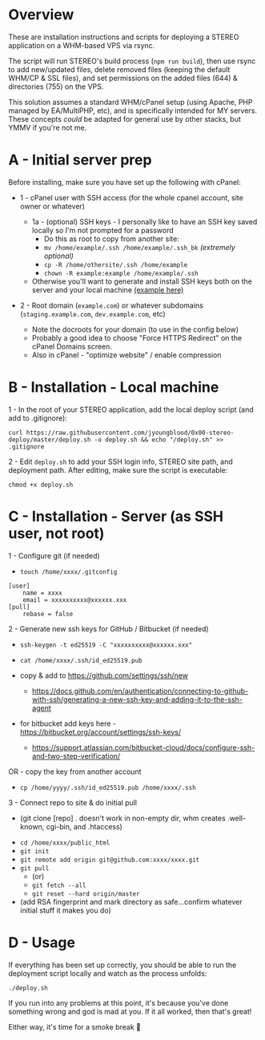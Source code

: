 





# Overview

These are installation instructions and scripts for deploying a STEREO application on a WHM-based VPS via rsync.

The script will run STEREO's build process (`npm run build`), then use rsync to add new/updated files, delete removed files (keeping the default WHM/CP & SSL files), and set permissions on the added files (644) & directories (755) on the VPS.

This solution assumes a standard WHM/cPanel setup (using Apache, PHP managed by EA/MultiPHP, etc), and is specifically intended for MY servers. These concepts _could_ be adapted for general use by other stacks, but YMMV if you're not me.




# A - Initial server prep

Before installing, make sure you have set up the following with cPanel:

- 1 - cPanel user with SSH access (for the whole cpanel account, site owner or whatever)
  - 1a - (optional) SSH keys - I personally like to have an SSH key saved locally so I'm not prompted for a password
    - Do this as root to copy from another site:
    - ```mv /home/example/.ssh /home/example/.ssh_bk``` _(extremely optional)_
    - ```cp -R /home/othersite/.ssh /home/example```
    - ```chown -R example:example /home/example/.ssh```
  - Otherwise you'll want to generate and install SSH keys both on the server and your local machine [(example here)](https://www.cyberciti.biz/faq/how-to-set-up-ssh-keys-on-linux-unix/)

- 2 - Root domain (`example.com`) or whatever subdomains (`staging.example.com`, `dev.example.com`, etc)
  - Note the docroots for your domain (to use in the config below)
  - Probably a good idea to choose "Force HTTPS Redirect" on the cPanel Domains screen.
  - Also in cPanel - "optimize website" / enable compression









# B - Installation - Local machine

1 - In the root of your STEREO application, add the local deploy script (and add to .gitignore):
```
curl https://raw.githubusercontent.com/jyoungblood/0x00-stereo-deploy/master/deploy.sh -o deploy.sh && echo "/deploy.sh" >> .gitignore
```

2 - Edit `deploy.sh` to add your SSH login info, STEREO site path, and deployment path. After editing, make sure the script is executable:
```
chmod +x deploy.sh
```



# C - Installation - Server (as SSH user, not root)

1 - Configure git (if needed)

- `touch /home/xxxx/.gitconfig`

```
[user]
	name = xxxx
	email = xxxxxxxxxx@xxxxxx.xxx
[pull]
	rebase = false
```



2 - Generate new ssh keys for GitHub / Bitbucket (if needed)

- `ssh-keygen -t ed25519 -C "xxxxxxxxxx@xxxxxx.xxx"`
- `cat /home/xxxx/.ssh/id_ed25519.pub`

- copy & add to https://github.com/settings/ssh/new
	- https://docs.github.com/en/authentication/connecting-to-github-with-ssh/generating-a-new-ssh-key-and-adding-it-to-the-ssh-agent

- for bitbucket add keys here - https://bitbucket.org/account/settings/ssh-keys/
	- https://support.atlassian.com/bitbucket-cloud/docs/configure-ssh-and-two-step-verification/


OR - copy the key from another account
- `cp /home/yyyy/.ssh/id_ed25519.pub /home/xxxx/.ssh`


3 - Connect repo to site & do initial pull
* (git clone [repo] . doesn't work in non-empty dir, whm creates .well-known, cgi-bin, and .htaccess)

- `cd /home/xxxx/public_html`
- `git init`
- `git remote add origin git@github.com:xxxx/xxxx.git`
- `git pull`
	- (or)
	- `git fetch --all`
	- `git reset --hard origin/master`
- (add RSA fingerprint and mark directory as safe...confirm whatever initial stuff it makes you do)









# D - Usage

If everything has been set up correctly, you should be able to run the deployment script locally and watch as the process unfolds:
```
./deploy.sh
```

If you run into any problems at this point, it's because you've done something wrong and god is mad at you. If it all worked, then that's great! 

Either way, it's time for a smoke break 🚬


